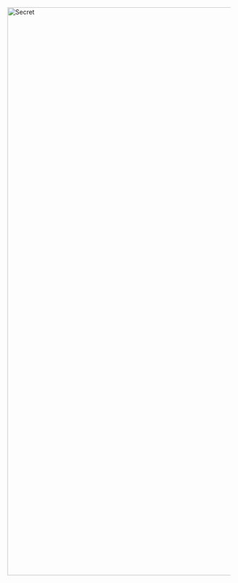 <img width="1280" alt="Secret" src="https://user-images.githubusercontent.com/86729290/191926409-aa3f06db-9970-4b16-a237-383db2b560f5.png">
